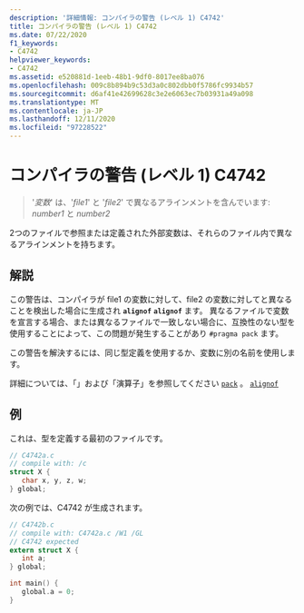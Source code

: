 ```yaml
---
description: '詳細情報: コンパイラの警告 (レベル 1) C4742'
title: コンパイラの警告 (レベル 1) C4742
ms.date: 07/22/2020
f1_keywords:
- C4742
helpviewer_keywords:
- C4742
ms.assetid: e520881d-1eeb-48b1-9df0-8017ee8ba076
ms.openlocfilehash: 009c8b894b9c53d3a0c802dbb0f5786fc9934b57
ms.sourcegitcommit: d6af41e42699628c3e2e6063ec7b03931a49a098
ms.translationtype: MT
ms.contentlocale: ja-JP
ms.lasthandoff: 12/11/2020
ms.locfileid: "97228522"
---
```

# <a name="compiler-warning-level-1-c4742"></a>コンパイラの警告 (レベル 1) C4742

> '*変数*' は、'*file1*' と '*file2*' で異なるアラインメントを含んでいます: *number1* と *number2*

2つのファイルで参照または定義された外部変数は、それらのファイル内で異なるアラインメントを持ちます。

## <a name="remarks"></a>解説

この警告は、コンパイラが file1 の変数に対して、file2 の変数に対してと異なることを検出した場合に生成され **`alignof`**  **`alignof`** ます。  異なるファイルで変数を宣言する場合、または異なるファイルで一致しない場合に、互換性のない型を使用することによって、この問題が発生することがあり `#pragma pack` ます。

この警告を解決するには、同じ型定義を使用するか、変数に別の名前を使用します。

詳細については、「」および「演算子」を参照してください [`pack`](../../preprocessor/pack.md) 。 [ `alignof` ](../../cpp/alignof-operator.md)

## <a name="example"></a>例

これは、型を定義する最初のファイルです。

```c
// C4742a.c
// compile with: /c
struct X {
   char x, y, z, w;
} global;
```

次の例では、C4742 が生成されます。

```c
// C4742b.c
// compile with: C4742a.c /W1 /GL
// C4742 expected
extern struct X {
   int a;
} global;

int main() {
   global.a = 0;
}
```
